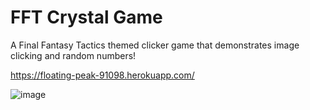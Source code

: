 # FFT Crystal Game
A Final Fantasy Tactics themed clicker game that demonstrates image clicking and random numbers!

https://floating-peak-91098.herokuapp.com/

![image](http://i.imgur.com/lj5IJiV.png)

